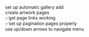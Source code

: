 set up automatic gallery add  
create artwork pages  
✅get page links working  
✅set up pagination pages properly  
use up/down arrows to navigate menu